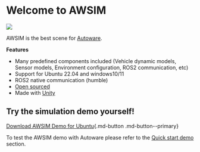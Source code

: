 # Welcome to AWSIM

![](E2ESim.png)

AWSIM is the best scene for [Autoware](https://github.com/autowarefoundation/autoware).

**Features**

- Many predefined components included (Vehicle dynamic models, Sensor models, Environment configuration, ROS2 communication, etc)
- Support for Ubuntu 22.04 and windows10/11
- ROS2 native communication (humble)
- [Open sourced](https://github.com/tier4/AWSIM)
- Made with [Unity](https://unity.com/)

## Try the simulation demo yourself!

[Download AWSIM Demo for Ubuntu](https://github.com/tier4/AWSIM/releases/download/v1.3.1/AWSIM_v1.3.1.zip){.md-button .md-button--primary}


To test the AWSIM demo with Autoware please refer to the [Quick start demo](./GettingStarted/QuickStartDemo/index.md) section.
